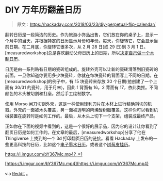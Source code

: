 # DIY 万年历翻盖日历

> 原文：<https://hackaday.com/2018/03/23/diy-perpetual-flip-calendar/>

翻转日历是一段简洁的历史。作为旅游小饰品出售，它们放在你的桌子上，显示一个月中的当天，并根据特定的日历显示月份和年份。每天，你旋转它，它会显示当前日期。在二月底，你旋转它很多次，从 2 月 28 日(或 29 日)到 3 月 1 日。[measuredworkshop]总是喜欢翻动父母日历上的日期，所以[决定自己做一个木制日历](https://imgur.com/a/zr3cg)。

日历是由一系列贴有日期的瓷砖组成的。旋转外壳可以让新的瓷砖滑落到旧瓷砖的前面。一旦你知道你要用多少块瓷砖，你就在每块瓷砖的背面写上不同的日期。在[measuredworkshop]的例子中，有 15 块瓷砖来存放 30 个日期(他创建了一个上面有 30/31 的瓷砖，用于月末)，因此 1 背面有 16，2 背面有 17，依此类推。不同颜色的木头被切割和打磨，然后手工绘制数字。

使用 Morso 闸刀切割外壳，这是一种使用锋利刀片在木材上进行精确斜切的机器。外壳的一面被木头覆盖，另一面被透明的丙烯酸树脂覆盖，这样你可以看到机械装置在旋转时是如何工作的。最后，从木头上切下一个支架，组装成最终产品。

正如你在下面的视频中看到的，这是一个很好的展示品，因为它的设计让你看到了翻页日历是如何工作的。在文章的最后，[measuredworkshop]分享了他在 Thingiverse 上找到的一个 3d 打印翻页日历的链接。看看 Hackaday 上发布的一些更高科技的日历，比如这个[电子墨水日历](https://hackaday.com/2017/09/01/hackaday-prize-entry-an-e-ink-calendar/)，或者这个[树莓皮挂历](https://hackaday.com/2013/12/15/raspberry-pi-wall-calendar/)。

 <https://i.imgur.com/bY367Mc.mp4?_=1>

[https://i.imgur.com/bY367Mc.mp4](https://i.imgur.com/bY367Mc.mp4)

via [Reddit](https://www.reddit.com/r/DIY/comments/80wcbn/perpetual_flip_calendar/?st=je7r1ban&sh=e8970b68) 。